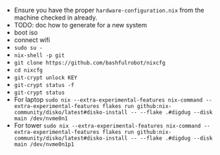 - Ensure you have the proper `hardware-configuration.nix` from the machine checked in already.
- TODO: doc how to generate for a new system
- boot iso
- connect wifi
- `sudo su -`
- `nix-shell -p git`
- `git clone https://github.com/bashfulrobot/nixcfg`
- `cd nixcfg`
- `git-crypt unlock KEY`
- `git-crypt status -f`
- `git-crypt status`
- For laptop `sudo nix --extra-experimental-features nix-command --extra-experimental-features flakes run github:nix-community/disko/latest#disko-install -- --flake .#digdug --disk main /dev/nvme0n1`
- For tower `sudo nix --extra-experimental-features nix-command --extra-experimental-features flakes run github:nix-community/disko/latest#disko-install -- --flake .#digdug --disk main /dev/nvme0n1p1`

